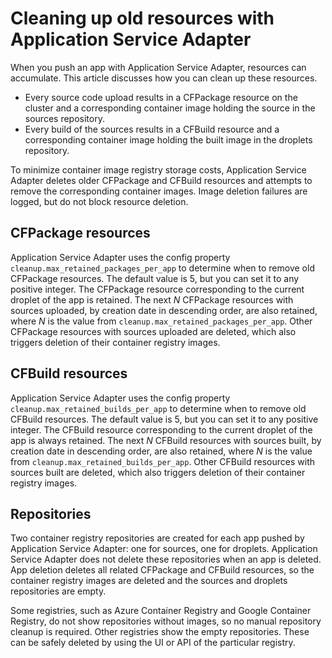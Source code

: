 # Cleaning up old resources with Application Service Adapter

When you push an app with Application Service Adapter, resources can accumulate. This article discusses how you can clean up these resources.

- Every source code upload results in a CFPackage resource on the cluster and a
  corresponding container image holding the source in the sources repository.
- Every build of the sources results in a CFBuild resource and a corresponding
container image holding the built image in the droplets repository.

To minimize container image registry storage costs, Application Service Adapter
deletes older CFPackage and CFBuild resources and attempts to remove the
corresponding container images. Image deletion failures are logged, but do
not block resource deletion.

## <a id="cf-packages"></a>CFPackage resources

Application Service Adapter uses the config property
`cleanup.max_retained_packages_per_app` to determine when to remove old
CFPackage resources. The default value is 5, but you can set it to any positive
integer. The CFPackage resource corresponding to the current droplet of the app
is retained. The next _N_ CFPackage resources with sources
uploaded, by creation date in descending order, are also retained, where _N_ is
the value from `cleanup.max_retained_packages_per_app`. Other CFPackage
resources with sources uploaded are deleted, which also triggers
deletion of their container registry images.

## <a id="cf-builds"></a>CFBuild resources

Application Service Adapter uses the config property
`cleanup.max_retained_builds_per_app` to determine when to remove old CFBuild
resources. The default value is 5, but you can set it to any positive integer.
The CFBuild resource corresponding to the current droplet of the app is always
retained. The next _N_ CFBuild resources with sources built, by
creation date in descending order, are also retained, where _N_ is the value
from `cleanup.max_retained_builds_per_app`. Other CFBuild resources with sources built are deleted, which also triggers deletion of their container
registry images.

## <a id="repositories"></a>Repositories

Two container registry repositories are created for each app pushed by
Application Service Adapter: one for sources, one for droplets. Application Service Adapter does not delete these repositories when an app is
deleted. App deletion deletes all related CFPackage and CFBuild resources, so
the container registry images are deleted and the sources and droplets
repositories are empty.

Some registries, such as Azure Container Registry and Google Container Registry,
do not show repositories without images, so no manual repository cleanup is
required. Other registries show the empty repositories. These can be safely
deleted by using the UI or API of the particular registry.
